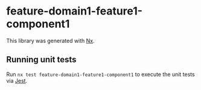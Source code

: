 # feature-domain1-feature1-component1

This library was generated with [Nx](https://nx.dev).

## Running unit tests

Run `nx test feature-domain1-feature1-component1` to execute the unit tests via [Jest](https://jestjs.io).

